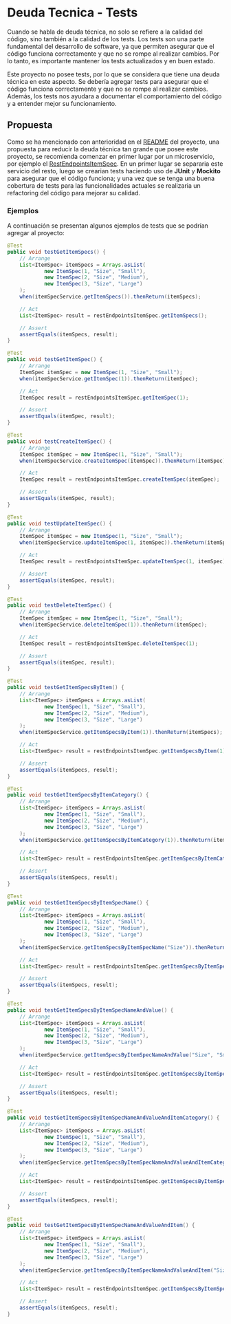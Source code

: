 # Deuda Tecnica - Tests
Cuando se habla de deuda técnica, no solo se refiere a la calidad del código, sino también a la calidad de los tests. 
Los tests son una parte fundamental del desarrollo de software, ya que permiten asegurar que el código funciona 
correctamente y que no se rompe al realizar cambios. Por lo tanto, es importante mantener los tests actualizados y en 
buen estado.

Este proyecto no posee tests, por lo que se considera que tiene una deuda técnica en este aspecto. Se debería agregar
tests para asegurar que el código funciona correctamente y que no se rompe al realizar cambios. Además, los tests nos
ayudara a documentar el comportamiento del código y a entender mejor su funcionamiento.

## Propuesta
Como se ha mencionado con anterioridad en el [README](README.md) del proyecto, una propuesta para reducir la deuda 
técnica tan grande que posee este proyecto, se recomienda comenzar en primer lugar por un microservicio, por ejemplo el
[RestEndpointsItemSpec](/src/main/java/org/nearbyshops/RESTEndpointsItemSpec). En un primer lugar se separaria este
servicio del resto, luego se crearian tests haciendo uso de **JUnit** y **Mockito** para asegurar que el código
funciona; y una vez que se tenga una buena cobertura de tests para las funcionalidades actuales se realizaria un
refactoring del código para mejorar su calidad.

### Ejemplos
A continuación se presentan algunos ejemplos de tests que se podrían agregar al proyecto:
```java
@Test
public void testGetItemSpecs() {
    // Arrange
    List<ItemSpec> itemSpecs = Arrays.asList(
            new ItemSpec(1, "Size", "Small"),
            new ItemSpec(2, "Size", "Medium"),
            new ItemSpec(3, "Size", "Large")
    );
    when(itemSpecService.getItemSpecs()).thenReturn(itemSpecs);

    // Act
    List<ItemSpec> result = restEndpointsItemSpec.getItemSpecs();

    // Assert
    assertEquals(itemSpecs, result);
}

@Test
public void testGetItemSpec() {
    // Arrange
    ItemSpec itemSpec = new ItemSpec(1, "Size", "Small");
    when(itemSpecService.getItemSpec(1)).thenReturn(itemSpec);

    // Act
    ItemSpec result = restEndpointsItemSpec.getItemSpec(1);

    // Assert
    assertEquals(itemSpec, result);
}

@Test
public void testCreateItemSpec() {
    // Arrange
    ItemSpec itemSpec = new ItemSpec(1, "Size", "Small");
    when(itemSpecService.createItemSpec(itemSpec)).thenReturn(itemSpec);

    // Act
    ItemSpec result = restEndpointsItemSpec.createItemSpec(itemSpec);

    // Assert
    assertEquals(itemSpec, result);
}

@Test
public void testUpdateItemSpec() {
    // Arrange
    ItemSpec itemSpec = new ItemSpec(1, "Size", "Small");
    when(itemSpecService.updateItemSpec(1, itemSpec)).thenReturn(itemSpec);

    // Act
    ItemSpec result = restEndpointsItemSpec.updateItemSpec(1, itemSpec);

    // Assert
    assertEquals(itemSpec, result);
}

@Test
public void testDeleteItemSpec() {
    // Arrange
    ItemSpec itemSpec = new ItemSpec(1, "Size", "Small");
    when(itemSpecService.deleteItemSpec(1)).thenReturn(itemSpec);

    // Act
    ItemSpec result = restEndpointsItemSpec.deleteItemSpec(1);

    // Assert
    assertEquals(itemSpec, result);
}

@Test
public void testGetItemSpecsByItem() {
    // Arrange
    List<ItemSpec> itemSpecs = Arrays.asList(
            new ItemSpec(1, "Size", "Small"),
            new ItemSpec(2, "Size", "Medium"),
            new ItemSpec(3, "Size", "Large")
    );
    when(itemSpecService.getItemSpecsByItem(1)).thenReturn(itemSpecs);

    // Act
    List<ItemSpec> result = restEndpointsItemSpec.getItemSpecsByItem(1);

    // Assert
    assertEquals(itemSpecs, result);
}

@Test
public void testGetItemSpecsByItemCategory() {
    // Arrange
    List<ItemSpec> itemSpecs = Arrays.asList(
            new ItemSpec(1, "Size", "Small"),
            new ItemSpec(2, "Size", "Medium"),
            new ItemSpec(3, "Size", "Large")
    );
    when(itemSpecService.getItemSpecsByItemCategory(1)).thenReturn(itemSpecs);

    // Act
    List<ItemSpec> result = restEndpointsItemSpec.getItemSpecsByItemCategory(1);

    // Assert
    assertEquals(itemSpecs, result);
}

@Test
public void testGetItemSpecsByItemSpecName() {
    // Arrange
    List<ItemSpec> itemSpecs = Arrays.asList(
            new ItemSpec(1, "Size", "Small"),
            new ItemSpec(2, "Size", "Medium"),
            new ItemSpec(3, "Size", "Large")
    );
    when(itemSpecService.getItemSpecsByItemSpecName("Size")).thenReturn(itemSpecs);

    // Act
    List<ItemSpec> result = restEndpointsItemSpec.getItemSpecsByItemSpecName("Size");

    // Assert
    assertEquals(itemSpecs, result);
}

@Test
public void testGetItemSpecsByItemSpecNameAndValue() {
    // Arrange
    List<ItemSpec> itemSpecs = Arrays.asList(
            new ItemSpec(1, "Size", "Small"),
            new ItemSpec(2, "Size", "Medium"),
            new ItemSpec(3, "Size", "Large")
    );
    when(itemSpecService.getItemSpecsByItemSpecNameAndValue("Size", "Small")).thenReturn(itemSpecs);

    // Act
    List<ItemSpec> result = restEndpointsItemSpec.getItemSpecsByItemSpecNameAndValue("Size", "Small");

    // Assert
    assertEquals(itemSpecs, result);
}

@Test
public void testGetItemSpecsByItemSpecNameAndValueAndItemCategory() {
    // Arrange
    List<ItemSpec> itemSpecs = Arrays.asList(
            new ItemSpec(1, "Size", "Small"),
            new ItemSpec(2, "Size", "Medium"),
            new ItemSpec(3, "Size", "Large")
    );
    when(itemSpecService.getItemSpecsByItemSpecNameAndValueAndItemCategory("Size", "Small", 1)).thenReturn(itemSpecs);

    // Act
    List<ItemSpec> result = restEndpointsItemSpec.getItemSpecsByItemSpecNameAndValueAndItemCategory("Size", "Small", 1);

    // Assert
    assertEquals(itemSpecs, result);
}

@Test
public void testGetItemSpecsByItemSpecNameAndValueAndItem() {
    // Arrange
    List<ItemSpec> itemSpecs = Arrays.asList(
            new ItemSpec(1, "Size", "Small"),
            new ItemSpec(2, "Size", "Medium"),
            new ItemSpec(3, "Size", "Large")
    );
    when(itemSpecService.getItemSpecsByItemSpecNameAndValueAndItem("Size", "Small", 1)).thenReturn(itemSpecs);

    // Act
    List<ItemSpec> result = restEndpointsItemSpec.getItemSpecsByItemSpecNameAndValueAndItem("Size", "Small", 1);

    // Assert
    assertEquals(itemSpecs, result);
}
```